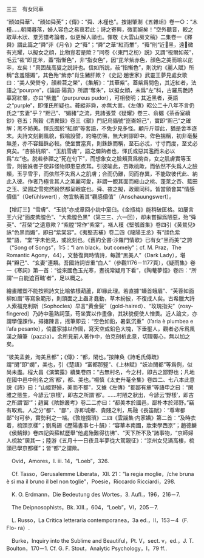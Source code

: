 三三　有女同車

“顔如舜華”、“顔如舜英”；《傳》：“舜、木槿也”。按謝肇淛《五雜俎》卷一○：“木槿……朝開暮落，婦人容色之易衰若此；詩之寄興，微而婉矣！”空外聽音，較之取草木狀、羣芳譜考論者，似更解人頤也。惲敬《大雲山房文稿》二集卷一《釋舜》謂此篇之“舜”非《月令》之“蕣”；“舜”之華“紅而暈”，“蕣”則“近𧀮黑，遠𧀮微有光耀，以擬女之顔，比物豈若是歟？”同卷《〈東門之枌〉説》又謂“視爾如莜”，毛云“莜”即芘芣，蓋“指慚色”，非“指女色”，因“芘芣紫赤色，顔色之美而喻以芘芣，左矣！”真固哉高叟之説詩也。信如所説，莜“指慚色”，則沈約《麗人賦》所稱“含羞隱媚”，其色殆“紫赤”肖生豬肝歟？《史記·趙世家》武靈王夢見處女歌曰：“美人熒熒兮，顔若苕之榮”，《集解》：“其華紫”。蓋紫爲間色，其近紅者，法語之“pourpre”，《論語·陽貨》所謂“奪朱”，以擬女顔，未爲“左”科，古羅馬艷詩摹寫紅暈，亦曰“紫羞”（purpureus pudor），可相發明；其近黑者，英語之“purple”，即惲氏所疑也。蕣縱非舜，亦無大害。《左傳》昭公二十八年不言仍氏之“玄妻”乎？“䵣己”、“媚豬”之流，見諸張萱《疑耀》卷三、俞樾《茶香室續鈔》卷五；陶穀《清異録》卷三《獸》門記烏貓號“崑崙妲己”，實即“䵣己”之確解；黑不妨美。惲氏囿於“紅顔”等套語，不免少見多怪。顧斤斤辯此，猶是舍本逐末。夫詩文刻劃風貌，假喻設譬，約略彷彿，無大剌謬即中。侔色揣稱，初非毫髮無差，亦不容錙銖必較。使坐實當真，則銖銖而稱，至石必忒，寸寸而度，至丈必爽矣。“杏臉桃頰”、“玉肌雪膚”，語之爛熟者也，惲氏或惡其濫而未必以爲“左”也。脱若參禪之“死在句下”，而想象女之臉頰真爲桃杏，女之肌膚實等玉雪，則彼姝者子使非怪物即患惡疾耳。引彼喻此，杏歟桃歟，而依然不失爲人之臉頰，玉乎雪乎，而依然不失爲人之肌膚；合而仍離，同而存異，不能取彼代此、納此入彼。作者乃極言其人之美麗可愛，非謂一覩其面而綏山之桃、蓬萊之杏、藍田之玉、梁園之雪宛然紛然都呈眼底也。舜、莜之擬，政爾同科。皆當領會其“情感價值”（Gefühlswert），勿宜執著其“觀感價值”（Anschauungswert）。

【增訂三】“雪膚”、“玉貌”亦成章回小説中窠臼。《金瓶梅》能稍破匡格。如屢言王六兒“面皮紫膛色”、“大紫膛色黑”（第三三、六一回），却未嘗摒爲陋惡，殆“舜英”、“苕榮”之遺意歟？“紫膛”常作“紫棠”，褚人穫《堅瓠首集》卷四引《黄鶯兒》詠“色黑而媚”，即曰“紫棠容”。《夷堅志補》卷二四《龍陽王丞》有“顔色紫堂”語，“堂”字未他見，或訛刻也。《舊約全書·沙羅門情歌》已有女“黑而美”之誇（“Song of Songs”，1:5：“I am black，but comely”；cf. M. Praz，The Romantic Agony，44），文藝復興時情詩，每讚“黑美人”（Dark Lady），堪與“䵣己”、“玄妻”連類。吾國詩詞皆重“白人”（參觀1176－1177頁），《疑雨集》卷一《寒詞》第一首：“從來國色玉光寒，晝視常疑月下看”，《陶菴夢憶》卷四：“所謂‘一白能遮百醜’者”，足以概之。

繪畫雕塑不能按照詩文比喻依樣葫蘆，即緣此理。若直據“螓首蛾眉”、“芙蓉如面柳如眉”等寫象範形，則頭面之上蟲豸蠢動，草木紛披，不復成人矣。古希臘大詩人索福克利斯（Sophocles）早言“黄金髮”（gold-haired）、“玫瑰指尖”（rosy-fingered）乃詩中濫熟詞藻，苟坐實以作畫像，其狀貌便使人憎畏。近人論文，亦謂學僮課作，撏撦陳言，摇筆即云：“空色如鉛，暑氣沉重”（l’aria è plumbea e l’afa pesante），倘畫家據以作圖，寫天空成鉛色大塊，下垂壓人，觀者必斥爲風漢之顛筆（pazzia）。余所見前人著作中，伯克剖析此意，切理饜心，無以加之矣。

“彼美孟姜，洵美且都”；《傳》：“都，閑也。”按陳奂《詩毛氏傳疏》謂“閑”即“嫻”，美也，引《楚語》“富都那竪”、《上林賦》“妖冶閒都”等爲例，似尚未盡。程大昌《演繁露》續集卷四：“古無村名，今之村，即古之鄙野也；凡地在國中邑中則名之爲‘都’，都、美也。”楊慎《太史升菴全集》卷四二、七八本此意説《詩》曰：“山姬野婦，美而不都”，又據《左傳》“都鄙有章”等語申之曰：“閑雅之態生，今諺云‘京樣’，即古之所謂‘都’。……村陋之狀出，今諺云‘野樣’，即古之所謂‘鄙’”；趙翼《陔餘叢考》卷二二亦曰：“都美本於國邑，鄙朴本於郊野。”竊有取焉。人之分“都”、“鄙”，亦即城鄉、貴賤之判，馬融《長笛賦》：“尊卑都鄙”句可參，實勢利之一端。《敦煌掇瑣》二四《雲謡集·内家嬌》第二首：“及時衣着，梳頭京樣”；劉禹錫《歷陽書事七十韻》：“容華本南國，妝束學西京”；趙德麟《侯鯖録》卷四記與蘇軾歷舉“他處殆難得彷彿”、“天下所不及”諸事物，“京師婦人梳妝”居其一；陸游《五月十一日夜且半夢從大駕親征》：“涼州女兒滿高樓，梳頭已學京都樣”；皆“都”之謂歟。











　Ovid，Amores，I. iii. 14，“Loeb”，326.

　Cf. Tasso，Gerusalemme Liberata，XII. 21：“la regia moglie，/che bruna è sì ma il bruno il bel non toglie”，Poesie，Riccardo Ricciardi，298.

　K. O. Erdmann，Die Bedeutung des Wortes，3. Aufl.，196，216－7.

　The Deipnosophists，Bk. XIII.，604，“Loeb”，VI，205－7.

　L. Russo，La Critica letteraria contemporanea，3a ed.，II，153－4（F. Flo-
ra）.

　Burke，Inquiry into the Sublime and Beautiful，Pt. V，sect. v，ed.，J. T. Boulton，170－1. Cf. G. F. Stout，Analytic Psychology，I，79 ff..